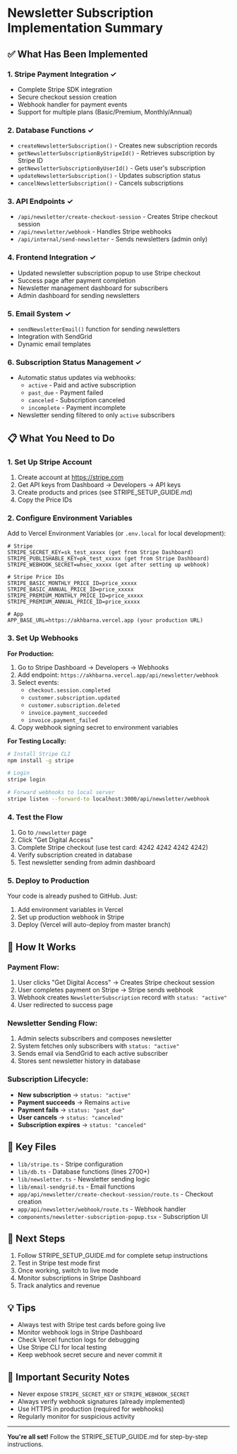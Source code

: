 # Newsletter Subscription Implementation Summary

## ✅ What Has Been Implemented

### 1. **Stripe Payment Integration** ✓

- Complete Stripe SDK integration
- Secure checkout session creation
- Webhook handler for payment events
- Support for multiple plans (Basic/Premium, Monthly/Annual)

### 2. **Database Functions** ✓

- `createNewsletterSubscription()` - Creates new subscription records
- `getNewsletterSubscriptionByStripeId()` - Retrieves subscription by Stripe ID
- `getNewsletterSubscriptionByUserId()` - Gets user's subscription
- `updateNewsletterSubscription()` - Updates subscription status
- `cancelNewsletterSubscription()` - Cancels subscriptions

### 3. **API Endpoints** ✓

- `/api/newsletter/create-checkout-session` - Creates Stripe checkout session
- `/api/newsletter/webhook` - Handles Stripe webhooks
- `/api/internal/send-newsletter` - Sends newsletters (admin only)

### 4. **Frontend Integration** ✓

- Updated newsletter subscription popup to use Stripe checkout
- Success page after payment completion
- Newsletter management dashboard for subscribers
- Admin dashboard for sending newsletters

### 5. **Email System** ✓

- `sendNewsletterEmail()` function for sending newsletters
- Integration with SendGrid
- Dynamic email templates

### 6. **Subscription Status Management** ✓

- Automatic status updates via webhooks:
  - `active` - Paid and active subscription
  - `past_due` - Payment failed
  - `canceled` - Subscription canceled
  - `incomplete` - Payment incomplete
- Newsletter sending filtered to only `active` subscribers

## 📋 What You Need to Do

### 1. **Set Up Stripe Account**

1. Create account at https://stripe.com
2. Get API keys from Dashboard → Developers → API keys
3. Create products and prices (see STRIPE_SETUP_GUIDE.md)
4. Copy the Price IDs

### 2. **Configure Environment Variables**

Add to Vercel Environment Variables (or `.env.local` for local development):

```env
# Stripe
STRIPE_SECRET_KEY=sk_test_xxxxx (get from Stripe Dashboard)
STRIPE_PUBLISHABLE_KEY=pk_test_xxxxx (get from Stripe Dashboard)
STRIPE_WEBHOOK_SECRET=whsec_xxxxx (get after setting up webhook)

# Stripe Price IDs
STRIPE_BASIC_MONTHLY_PRICE_ID=price_xxxxx
STRIPE_BASIC_ANNUAL_PRICE_ID=price_xxxxx
STRIPE_PREMIUM_MONTHLY_PRICE_ID=price_xxxxx
STRIPE_PREMIUM_ANNUAL_PRICE_ID=price_xxxxx

# App
APP_BASE_URL=https://akhbarna.vercel.app (your production URL)
```

### 3. **Set Up Webhooks**

**For Production:**

1. Go to Stripe Dashboard → Developers → Webhooks
2. Add endpoint: `https://akhbarna.vercel.app/api/newsletter/webhook`
3. Select events:
   - `checkout.session.completed`
   - `customer.subscription.updated`
   - `customer.subscription.deleted`
   - `invoice.payment_succeeded`
   - `invoice.payment_failed`
4. Copy webhook signing secret to environment variables

**For Testing Locally:**

```bash
# Install Stripe CLI
npm install -g stripe

# Login
stripe login

# Forward webhooks to local server
stripe listen --forward-to localhost:3000/api/newsletter/webhook
```

### 4. **Test the Flow**

1. Go to `/newsletter` page
2. Click "Get Digital Access"
3. Complete Stripe checkout (use test card: 4242 4242 4242 4242)
4. Verify subscription created in database
5. Test newsletter sending from admin dashboard

### 5. **Deploy to Production**

Your code is already pushed to GitHub. Just:

1. Add environment variables in Vercel
2. Set up production webhook in Stripe
3. Deploy (Vercel will auto-deploy from master branch)

## 🔄 How It Works

### Payment Flow:

1. User clicks "Get Digital Access" → Creates Stripe checkout session
2. User completes payment on Stripe → Stripe sends webhook
3. Webhook creates `NewsletterSubscription` record with `status: "active"`
4. User redirected to success page

### Newsletter Sending Flow:

1. Admin selects subscribers and composes newsletter
2. System fetches only subscribers with `status: "active"`
3. Sends email via SendGrid to each active subscriber
4. Stores sent newsletter history in database

### Subscription Lifecycle:

- **New subscription** → `status: "active"`
- **Payment succeeds** → Remains `active`
- **Payment fails** → `status: "past_due"`
- **User cancels** → `status: "canceled"`
- **Subscription expires** → `status: "canceled"`

## 📁 Key Files

- `lib/stripe.ts` - Stripe configuration
- `lib/db.ts` - Database functions (lines 2700+)
- `lib/newsletter.ts` - Newsletter sending logic
- `lib/email-sendgrid.ts` - Email functions
- `app/api/newsletter/create-checkout-session/route.ts` - Checkout creation
- `app/api/newsletter/webhook/route.ts` - Webhook handler
- `components/newsletter-subscription-popup.tsx` - Subscription UI

## 🎯 Next Steps

1. Follow STRIPE_SETUP_GUIDE.md for complete setup instructions
2. Test in Stripe test mode first
3. Once working, switch to live mode
4. Monitor subscriptions in Stripe Dashboard
5. Track analytics and revenue

## 💡 Tips

- Always test with Stripe test cards before going live
- Monitor webhook logs in Stripe Dashboard
- Check Vercel function logs for debugging
- Use Stripe CLI for local testing
- Keep webhook secret secure and never commit it

## 🚨 Important Security Notes

- Never expose `STRIPE_SECRET_KEY` or `STRIPE_WEBHOOK_SECRET`
- Always verify webhook signatures (already implemented)
- Use HTTPS in production (required for webhooks)
- Regularly monitor for suspicious activity

---

**You're all set!** Follow the STRIPE_SETUP_GUIDE.md for step-by-step instructions.
